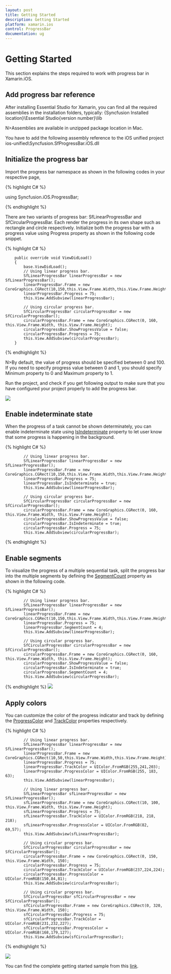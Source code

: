 ```yaml
---
layout: post
title: Getting Started
description: Getting Started
platform: xamarin.ios
control: ProgressBar
documentation: ug
---
```



# Getting Started

This section explains the steps required to work with progress bar in Xamarin.iOS.

## Add progress bar reference

After installing Essential Studio for Xamarin, you can find all the required assemblies in the installation folders, typically:
{Syncfusion Installed location}\Essential Studio{version number}\lib

N>Assemblies are available in unzipped package location in Mac.

You have to add the following assembly reference to the iOS unified project
ios-unified\Syncfusion.SfProgressBar.iOS.dll

## Initialize the progress bar

Import the progress bar namespace as shown in the following codes in your respective page,

{% highlight C# %} 

using Syncfusion.iOS.ProgressBar;

{% endhighlight %} 

There are two variants of progress bar: SfLinearProgressBar and SfCircularProgressBar. Each render the progress in its own shape such as rectangle and circle respectively. Initialize both the progress bar with a progress value using Progress property as shown in the following code snippet.

{% highlight C# %} 

        public override void ViewDidLoad()
        {
            base.ViewDidLoad();
            // Using linear progress bar. 
            SfLinearProgressBar linearProgressBar = new SfLinearProgressBar();
            linearProgressBar.Frame = new CoreGraphics.CGRect(10,150,this.View.Frame.Width,this.View.Frame.Height);            
            linearProgressBar.Progress = 75;
            this.View.AddSubview(linearProgressBar);

            // Using circular progress bar.
            SfCircularProgressBar circularProgressBar = new SfCircularProgressBar();
            circularProgressBar.Frame = new CoreGraphics.CGRect(0, 160, this.View.Frame.Width, this.View.Frame.Height);
            circularProgressBar.ShowProgressValue = false;
            circularProgressBar.Progress = 75;
            this.View.AddSubview(circularProgressBar);            
        }

{% endhighlight %}
 

N>By default, the value of progress should be specified between 0 and 100. If you need to specify progress value between 0 and 1, you should specify Minimum property to 0 and Maximum property to 1.

Run the project, and check if you get following output to make sure that you have configured your project properly to add the progress bar.

![](overview_images/progressbar.png)


## Enable indeterminate state

When the progress of a task cannot be shown determinately, you can enable indeterminate state using [IsIndeterminate](https://help.syncfusion.com/cr/cref_files/xamarin-ios/Syncfusion.SfProgressBar.iOS~Syncfusion.iOS.ProgressBar.ProgressBarBase~IsIndeterminate.html) property to let user know that some progress is happening in the background.


{% highlight C# %} 

            // Using linear progress bar. 
            SfLinearProgressBar linearProgressBar = new SfLinearProgressBar();
            linearProgressBar.Frame = new CoreGraphics.CGRect(10,150,this.View.Frame.Width,this.View.Frame.Height);            
            linearProgressBar.Progress = 75;
            linearProgressBar.IsIndeterminate = true;
            this.View.AddSubview(linearProgressBar);

            // Using circular progress bar.
            SfCircularProgressBar circularProgressBar = new SfCircularProgressBar();
            circularProgressBar.Frame = new CoreGraphics.CGRect(0, 160, this.View.Frame.Width, this.View.Frame.Height);
            circularProgressBar.ShowProgressValue = false;
            circularProgressBar.IsIndeterminate = true;
            circularProgressBar.Progress = 75;
            this.View.AddSubview(circularProgressBar);   
{% endhighlight %}


## Enable segments

To visualize the progress of a multiple sequential task, split the progress bar into the multiple segments by defining the [SegmentCount](https://help.syncfusion.com/cr/cref_files/xamarin-ios/Syncfusion.SfProgressBar.iOS~Syncfusion.iOS.ProgressBar.ProgressBarBase~SegmentCount.html) property as shown in the following code.

{% highlight C# %} 

            // Using linear progress bar. 
            SfLinearProgressBar linearProgressBar = new SfLinearProgressBar();
            linearProgressBar.Frame = new CoreGraphics.CGRect(10,150,this.View.Frame.Width,this.View.Frame.Height);            
            linearProgressBar.Progress = 75;
            linearProgressBar.SegmentCount = 4;
            this.View.AddSubview(linearProgressBar);

            // Using circular progress bar.
            SfCircularProgressBar circularProgressBar = new SfCircularProgressBar();
            circularProgressBar.Frame = new CoreGraphics.CGRect(0, 160, this.View.Frame.Width, this.View.Frame.Height);
            circularProgressBar.ShowProgressValue = false;
            circularProgressBar.IsIndeterminate = true;
            circularProgressBar.SegmentCount = 4;
            this.View.AddSubview(circularProgressBar); 
 {% endhighlight %}
![](overview_images/indeterminate.png)


## Apply colors

You can customize the color of the progress indicator and track by defining the [ProgressColor](https://help.syncfusion.com/cr/cref_files/xamarin-ios/Syncfusion.SfProgressBar.iOS~Syncfusion.iOS.ProgressBar.ProgressBarBase~ProgressColor.html) and [TrackColor](https://help.syncfusion.com/cr/cref_files/xamarin-ios/Syncfusion.SfProgressBar.iOS~Syncfusion.iOS.ProgressBar.ProgressBarBase~TrackColor.html) properties respectively.

{% highlight C# %} 

            // Using linear progress bar. 
            SfLinearProgressBar linearProgressBar = new SfLinearProgressBar();
            linearProgressBar.Frame = new CoreGraphics.CGRect(10,50,this.View.Frame.Width,this.View.Frame.Height);            
            linearProgressBar.Progress = 75;
            linearProgressBar.TrackColor = UIColor.FromRGB(255,241,203);
            linearProgressBar.ProgressColor = UIColor.FromRGB(255, 183, 63);
            this.View.AddSubview(linearProgressBar);

            // Using linear progress bar. 
            SfLinearProgressBar sfLinearProgressBar = new SfLinearProgressBar();
            sfLinearProgressBar.Frame = new CoreGraphics.CGRect(10, 100, this.View.Frame.Width, this.View.Frame.Height);
            sfLinearProgressBar.Progress = 75;
            sfLinearProgressBar.TrackColor = UIColor.FromRGB(218, 218, 218);
            sfLinearProgressBar.ProgressColor = UIColor.FromRGB(82, 69,57);
            this.View.AddSubview(sfLinearProgressBar);

            // Using circular progress bar.
            SfCircularProgressBar circularProgressBar = new SfCircularProgressBar();
            circularProgressBar.Frame = new CoreGraphics.CGRect(0, 150, this.View.Frame.Width, 150);
            circularProgressBar.Progress = 75;                
            circularProgressBar.TrackColor = UIColor.FromRGB(237,224,224);
            circularProgressBar.ProgressColor = UIColor.FromRGB(150,84,81);
            this.View.AddSubview(circularProgressBar);

            // Using circular progress bar.
            SfCircularProgressBar sfCircularProgressBar = new SfCircularProgressBar();
            sfCircularProgressBar.Frame = new CoreGraphics.CGRect(0, 320, this.View.Frame.Width, 150);
            sfCircularProgressBar.Progress = 75;
            sfCircularProgressBar.TrackColor = UIColor.FromRGB(231,232,227);
            sfCircularProgressBar.ProgressColor = UIColor.FromRGB(168,179,127);
            this.View.AddSubview(sfCircularProgressBar);
{% endhighlight %}
 
![](overview_images/style.png)


You can find the complete getting started sample from this [link](http://www.syncfusion.com/downloads/support/directtrac/general/ze/ProgressBar_iOS266140402).
